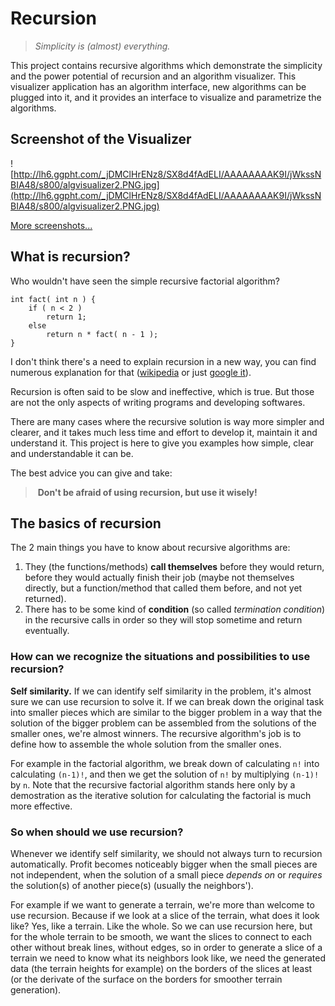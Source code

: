 # Recursion #

> _Simplicity is (almost) everything._

This project contains recursive algorithms which demonstrate the simplicity and the power potential of recursion and an algorithm visualizer. This visualizer application has an algorithm interface, new algorithms can be plugged into it, and it provides an interface to visualize and parametrize the algorithms.

## Screenshot of the Visualizer ##
![http://lh6.ggpht.com/_jDMClHrENz8/SX8d4fAdELI/AAAAAAAAK9I/jWkssNBIA48/s800/algvisualizer2.PNG.jpg](http://lh6.ggpht.com/_jDMClHrENz8/SX8d4fAdELI/AAAAAAAAK9I/jWkssNBIA48/s800/algvisualizer2.PNG.jpg)

[More screenshots...](Screenshots.md)

## What is recursion? ##
Who wouldn't have seen the simple recursive factorial algorithm?
```
int fact( int n ) {
    if ( n < 2 )
        return 1;
    else
        return n * fact( n - 1 );
}
```

I don't think there's a need to explain recursion in a new way, you can find numerous explanation for that ([wikipedia](http://en.wikipedia.org/wiki/Recursion) or just [google it](http://www.google.com/search?q=recursion)).

Recursion is often said to be slow and ineffective, which is true. But those are not the only aspects of writing programs and developing softwares.

There are many cases where the recursive solution is way more simpler and clearer, and it takes much less time and effort to develop it, maintain it and understand it. This project is here to give you examples how simple, clear and understandable it can be.

The best advice you can give and take:

>  **Don't be afraid of using recursion, but use it wisely!**

## The basics of recursion ##
The 2 main things you have to know about recursive algorithms are:
  1. They (the functions/methods) **call themselves** before they would return, before they would actually finish their job (maybe not themselves directly, but a function/method that called them before, and not yet returned).
  1. There has to be some kind of **condition** (so called _termination condition_) in the recursive calls in order so they will stop sometime and return eventually.

### How can we recognize the situations and possibilities to use recursion? ###

**Self similarity.** If we can identify self similarity in the problem, it's almost sure we can use recursion to solve it. If we can break down the original task into smaller pieces which are similar to the bigger problem in a way that the solution of the bigger problem can be assembled from the solutions of the smaller ones, we're almost winners. The recursive algorithm's job is to define how to assemble the whole solution from the smaller ones.

For example in the factorial algorithm, we break down of calculating `n!` into calculating `(n-1)!`, and then we get the solution of `n!` by multiplying `(n-1)!` by `n`. Note that the recursive factorial algorithm stands here only by a demostration as the iterative solution for calculating the factorial is much more effective.

### So when should we use recursion? ###

Whenever we identify self similarity, we should not always turn to recursion automatically. Profit becomes noticeably bigger when the small pieces are not independent, when the solution of a small piece _depends on_ or _requires_ the solution(s) of another piece(s) (usually the neighbors').

For example if we want to generate a terrain, we're more than welcome to use recursion. Because if we look at a slice of the terrain, what does it look like? Yes, like a terrain. Like the whole. So we can use recursion here, but for the whole terrain to be smooth, we want the slices to connect to each other without break lines, without edges, so in order to generate a slice of a terrain we need to know what its neighbors look like, we need the generated data (the terrain heights for example) on the borders of the slices at least (or the derivate of the surface on the borders for smoother terrain generation).
